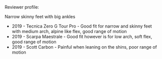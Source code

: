 
Reviewer profile:

Narrow skinny feet with big ankles

* 2019 - Tecnica Zero G Tour Pro - Good fit for narrow and skinny feet with medium arch, alpine like flex, good range of motion
* 2019 - Scarpa Maestrale - Good fit however is for low arch, soft flex, good range of motion 
* 2019 - Scott Carbon - Painful when leaning on the shins, poor range of motion

